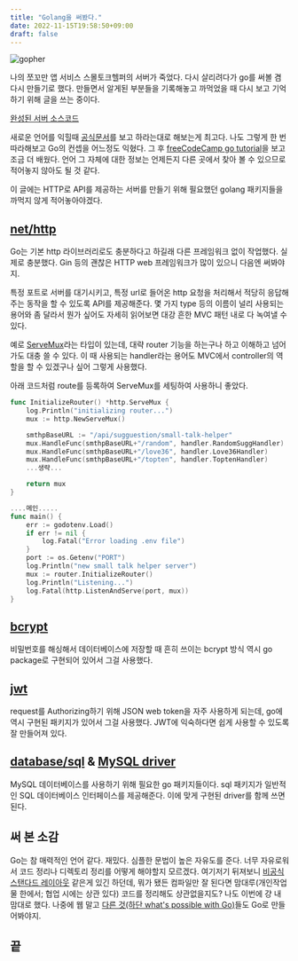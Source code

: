 ```yaml
---
title: "Golang을 써봤다."
date: 2022-11-15T19:58:50+09:00
draft: false
---
```


![gopher](/images/Go/gologo.png)

나의 쪼꼬만 앱 서비스 스몰토크헬퍼의 서버가 죽었다. 다시 살리려다가 go를 써볼 겸 다시 만들기로 했다. 만들면서 알게된 부분들을 기록해놓고 까먹었을 때 다시 보고 기억하기 위해 글을 쓰는 중이다.

[완성된 서버 소스코드](https://github.com/yonmoyonmo/new_small_talk_helper_server/tree/main/newServer)

새로운 언어를 익힐때 [공식문서](https://go.dev/doc/tutorial/getting-started)를 보고 하라는대로 해보는게 최고다. 나도 그렇게 한 번 따라해보고 Go의 컨셉을 어느정도 익혔다. 그 후 [freeCodeCamp go tutorial](https://www.youtube.com/watch?v=YS4e4q9oBaU)을 보고 조금 더 배웠다. 언어 그 자체에 대한 정보는 언제든지 다른 곳에서 찾아 볼 수 있으므로 적어놓지 않아도 될 것 같다.

이 글에는 HTTP로 API를 제공하는 서버를 만들기 위해 필요했던 golang 패키지들을 까먹지 않게 적어놓아야겠다.

## [net/http](https://pkg.go.dev/net/http)

Go는 기본 http 라이브러리로도 충분하다고 하길래 다른 프레임워크 없이 작업했다. 실제로 충분했다. Gin 등의 괜찮은 HTTP web 프레임워크가 많이 있으니 다음엔 써봐야지.

특정 포트로 서버를 대기시키고, 특정 url로 들어온 http 요청을 처리해서 적당히 응답해주는 동작을 할 수 있도록 API를 제공해준다. 몇 가지 type 등의 이름이 널리 사용되는 용어와 좀 달라서 뭔가 싶어도 자세히 읽어보면 대강 흔한 MVC 패턴 내로 다 녹여낼 수 있다.

예로 [ServeMux](https://pkg.go.dev/net/http#ServeMux)라는 타입이 있는데, 대략 router 기능을 하는구나 하고 이해하고 넘어가도 대충 쓸 수 있다. 이 때 사용되는 handler라는 용어도 MVC에서 controller의 역할을 할 수 있겠구나 싶어 그렇게 사용했다.

아래 코드처럼 route를 등록하여 ServeMux를 세팅하여 사용하니 좋았다.

```go
func InitializeRouter() *http.ServeMux {
	log.Println("initializing router...")
	mux := http.NewServeMux()

	smthpBaseURL := "/api/sugguestion/small-talk-helper"
	mux.HandleFunc(smthpBaseURL+"/random", handler.RandomSuggHandler)
	mux.HandleFunc(smthpBaseURL+"/love36", handler.Love36Handler)
	mux.HandleFunc(smthpBaseURL+"/topten", handler.ToptenHandler)
	...생략...

	return mux
}

....메인.....
func main() {
	err := godotenv.Load()
	if err != nil {
		log.Fatal("Error loading .env file")
	}
	port := os.Getenv("PORT")
	log.Println("new small talk helper server")
	mux := router.InitializeRouter()
	log.Println("Listening...")
	log.Fatal(http.ListenAndServe(port, mux))
}
```

## [bcrypt](https://pkg.go.dev/golang.org/x/crypto/bcrypt)

비밀번호를 해싱해서 데이터베이스에 저장할 때 흔히 쓰이는 bcrypt 방식 역시 go package로 구현되어 있어서 그걸 사용했다.

## [jwt](https://pkg.go.dev/github.com/golang-jwt/jwt#section-readme)

request를 Authorizing하기 위해 JSON web token을 자주 사용하게 되는데, go에 역시 구현된 패키지가 있어서 그걸 사용했다. JWT에 익숙하다면 쉽게 사용할 수 있도록 잘 만들어져 있다.

## [database/sql](https://pkg.go.dev/database/sql) & [MySQL driver](https://pkg.go.dev/github.com/go-sql-driver/mysql)

MySQL 데이터베이스를 사용하기 위해 필요한 go 패키지들이다. sql 패키지가 일반적인 SQL 데이터베이스 인터페이스를 제공해준다. 이에 맞게 구현된 driver를 함께 쓰면 된다.

## 써 본 소감

Go는 참 매력적인 언어 같다. 재밌다. 심플한 문법이 높은 자유도를 준다. 너무 자유로워서 코드 정리나 디렉토리 정리를 어떻게 해야할지 모르겠다. 여기저기 뒤져보니 [비공식 스탠다드 레이아웃](https://github.com/golang-standards/project-layout) 같은게 있긴 하던데, 뭐가 됐든 컴파일만 잘 된다면 맘대루(개인작업물 한에서; 협업 시에는 상관 있다) 코드를 정리해도 상관없을지도? 나도 이번에 걍 내 맘대로 했다. 나중에 웹 말고 [다른 것(하단 what's possible with Go)](https://go.dev/)들도 Go로 만들어봐야지.

## 끝
